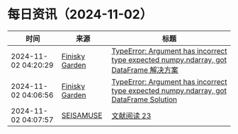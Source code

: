 ﻿# 每日资讯（2024-11-02）

|时间|来源|标题|
|---|---|---|
|2024-11-02 04:20:29|[Finisky Garden](https://finisky.github.io/atom.xml)|[TypeError: Argument has incorrect type expected numpy.ndarray, got DataFrame 解决方案](https://finisky.github.io/argument-incorrect-type-expected-ndarray/)|
|2024-11-02 04:06:56|[Finisky Garden](https://finisky.github.io/atom.xml)|[TypeError: Argument has incorrect type expected numpy.ndarray, got DataFrame Solution](https://finisky.github.io/en/argument-incorrect-type-expected-ndarray/)|
|2024-11-02 04:07:57|[SEISAMUSE](https://www.seis-jun.xyz/atom.xml)|[文献阅读 23 ](http://www.seis-jun.xyz/paper-reading-23)|
